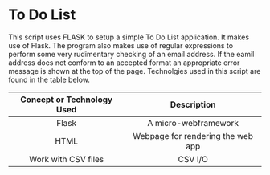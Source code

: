 # To Do List

This script uses FLASK to setup a simple To Do List application.  It makes use of Flask.  The program also makes use of regular expressions to perform some very rudimentary checking of an email address.  If the eamil address does not conform to an accepted format an appropriate error message is shown at the top of the page. Technolgies used in this script are found in the table below.

 **Concept or Technology Used**|**Description**
:-----:|:-----:
Flask | A micro-webframework
HTML | Webpage for rendering the web app
Work with CSV files | CSV I/O

